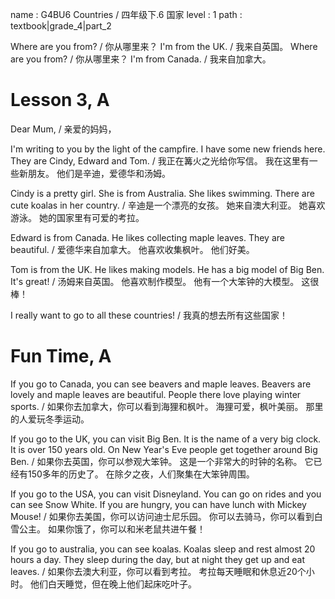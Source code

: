 name : G4BU6 Countries / 四年级下.6 国家
level : 1
path : textbook|grade_4|part_2

Where are you from? / 你从哪里来？
I'm from the UK. / 我来自英国。
Where are you from? / 你从哪里来？
I'm from Canada. / 我来自加拿大。

# Lesson 3, A

Dear Mum, / 亲爱的妈妈，

I'm writing to you by the light of the campfire. I have some new friends here. They are Cindy, Edward and Tom. / 我正在篝火之光给你写信。 我在这里有一些新朋友。 他们是辛迪，爱德华和汤姆。

Cindy is a pretty girl. She is from Australia. She likes swimming. There are cute koalas in her country. / 辛迪是一个漂亮的女孩。 她来自澳大利亚。 她喜欢游泳。 她的国家里有可爱的考拉。

Edward is from Canada. He likes collecting maple leaves. They are beautiful. / 爱德华来自加拿大。 他喜欢收集枫叶。 他们好美。

Tom is from the UK. He likes making models. He has a big model of Big Ben. It's great! / 汤姆来自英国。 他喜欢制作模型。 他有一个大笨钟的大模型。 这很棒！

I really want to go to all these countries! / 我真的想去所有这些国家！

# Fun Time, A

If you go to Canada, you can see beavers and maple leaves. Beavers are lovely and maple leaves are beautiful. People there love playing winter sports. / 如果你去加拿大，你可以看到海狸和枫叶。 海狸可爱，枫叶美丽。 那里的人爱玩冬季运动。

If you go to the UK, you can visit Big Ben. It is the name of a very big clock. It is over 150 years old. On New Year's Eve people get together around Big Ben. / 如果你去英国，你可以参观大笨钟。 这是一个非常大的时钟的名称。 它已经有150多年的历史了。 在除夕之夜，人们聚集在大笨钟周围。

If you go to the USA, you can visit Disneyland. You can go on rides and you can see Snow White. If you are hungry, you can have lunch with Mickey Mouse! / 如果你去美国，你可以访问迪士尼乐园。 你可以去骑马，你可以看到白雪公主。 如果你饿了，你可以和米老鼠共进午餐！

If you go to australia, you can see koalas. Koalas sleep and rest almost 20 hours a day. They sleep during the day, but at night they get up and eat leaves. / 如果你去澳大利亚，你可以看到考拉。 考拉每天睡眠和休息近20个小时。 他们白天睡觉，但在晚上他们起床吃叶子。
